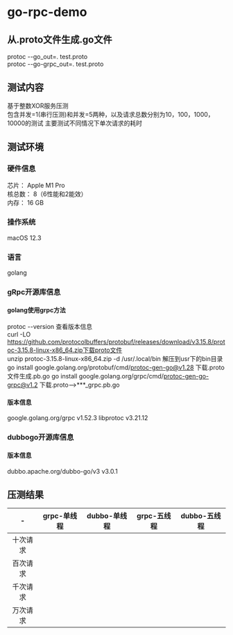 # go-rpc-demo

## 从.proto文件生成.go文件
protoc --go_out=.  test.proto  
protoc --go-grpc_out=. test.proto

## 测试内容
基于整数XOR服务压测  
包含并发=1(串行压测)和并发=5两种，以及请求总数分别为10，100，1000，10000的测试
主要测试不同情况下单次请求的耗时

## 测试环境
### 硬件信息
芯片：	Apple M1 Pro  
核总数：	8（6性能和2能效）  
内存：	16 GB  

### 操作系统
macOS 12.3

### 语言
golang

### gRpc开源库信息
#### golang使用grpc方法
protoc --version  查看版本信息  
curl -LO https://github.com/protocolbuffers/protobuf/releases/download/v3.15.8/protoc-3.15.8-linux-x86_64.zip下载proto文件  
unzip protoc-3.15.8-linux-x86_64.zip -d /usr/.local/bin 解压到usr下的bin目录
go install google.golang.org/protobuf/cmd/protoc-gen-go@v1.28 下载.proto文件生成.pb.go
go install google.golang.org/grpc/cmd/protoc-gen-go-grpc@v1.2 下载.proto-->***_grpc.pb.go
#### 版本信息
google.golang.org/grpc v1.52.3
libprotoc v3.21.12

### dubbogo开源库信息
#### 版本信息
dubbo.apache.org/dubbo-go/v3 v3.0.1


## 压测结果
-|grpc-单线程|dubbo-单线程|grpc-五线程|dubbo-五线程|
|:---:|:---:|:---:|:---:|:---:|
|十次请求|||||
|百次请求|||||
|千次请求|||||
|万次请求|||||
